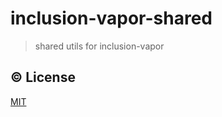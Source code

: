 # inclusion-vapor-shared

> shared utils for inclusion-vapor

## ©️ License

[MIT](http://opensource.org/licenses/MIT)
